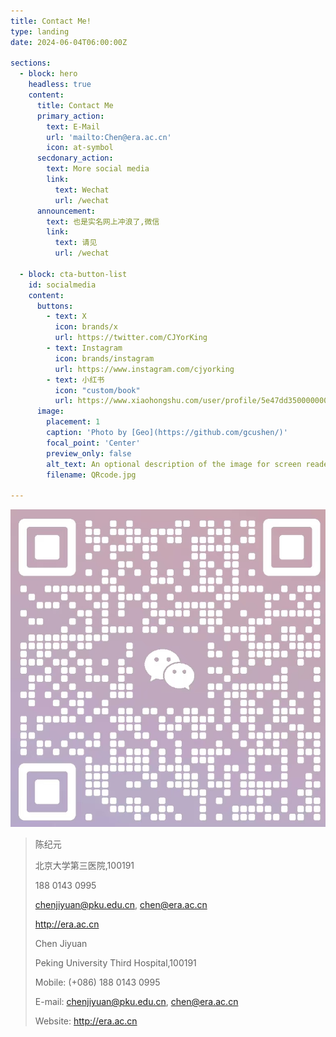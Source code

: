 ```yaml
---
title: Contact Me!
type: landing
date: 2024-06-04T06:00:00Z  

sections:
  - block: hero
    headless: true
    content:
      title: Contact Me
      primary_action:
        text: E-Mail
        url: 'mailto:Chen@era.ac.cn'
        icon: at-symbol
      secdonary_action:
        text: More social media
        link:
          text: Wechat
          url: /wechat
      announcement:
        text: 也是实名网上冲浪了,微信
        link:
          text: 请见
          url: /wechat
    
  - block: cta-button-list
    id: socialmedia
    content:
      buttons:
        - text: X
          icon: brands/x
          url: https://twitter.com/CJYorKing
        - text: Instagram
          icon: brands/instagram
          url: https://www.instagram.com/cjyorking
        - text: 小红书
          icon: "custom/book"
          url: https://www.xiaohongshu.com/user/profile/5e47dd35000000000100875a
      image:
        placement: 1
        caption: 'Photo by [Geo](https://github.com/gcushen/)'
        focal_point: 'Center'
        preview_only: false
        alt_text: An optional description of the image for screen readers.
        filename: QRcode.jpg  

---
```

![Wechat](QRcode.jpg)


>陈纪元
>
>北京大学第三医院,100191
>
>188 0143 0995
>
>chenjiyuan@pku.edu.cn, chen@era.ac.cn
>
>http://era.ac.cn
>
>
>
>Chen Jiyuan
>
>Peking University Third Hospital,100191 
>
>Mobile: (+086) 188 0143 0995
>
>E-mail: chenjiyuan@pku.edu.cn, chen@era.ac.cn
>
>Website: http://era.ac.cn
